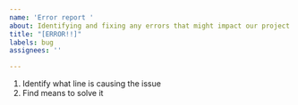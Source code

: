 ```yaml
---
name: 'Error report '
about: Identifying and fixing any errors that might impact our project
title: "[ERROR!!]"
labels: bug
assignees: ''

---
```


1. Identify what line is causing the issue
2. Find means to solve it
